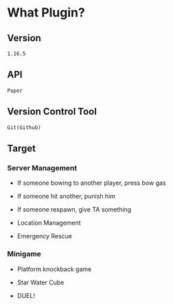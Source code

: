 # What Plugin?

## Version

	1.16.5

## API

	Paper

## Version Control Tool

	Git(Github)

## Target

### Server Management

- If someone bowing to another player, press bow gas

- If someone hit another, punish him

- If someone respawn, give TA something

- Location Management

- Emergency Rescue

### Minigame

- Platform knockback game

- Star Water Cube

- DUEL!
